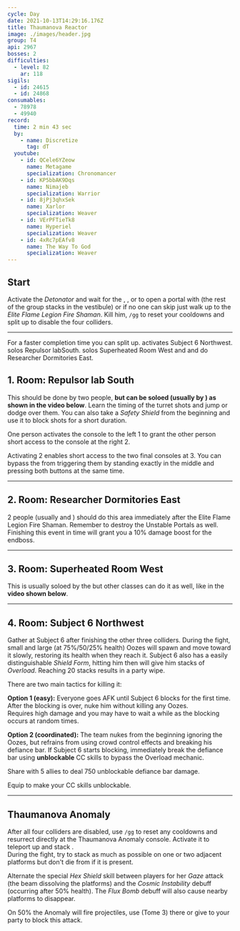 ```yaml
---
cycle: Day
date: 2021-10-13T14:29:16.176Z
title: Thaumanova Reactor
image: ./images/header.jpg
group: T4
api: 2967
bosses: 2
difficulties:
  - level: 82
    ar: 118
sigils:
  - id: 24615
  - id: 24868
consumables:
  - 78978
  - 49940
record:
  time: 2 min 43 sec
  by:
    - name: Discretize
      tag: dT
  youtube:
    - id: QCele6YZeow
      name: Metagame
      specialization: Chronomancer
    - id: KP5bbAK9Dqs
      name: Nimajeb
      specialization: Warrior
    - id: 8jPj3qhxSek
      name: Xarlor
      specialization: Weaver
    - id: VErPFTieTk8
      name: Hyperiel
      specialization: Weaver
    - id: 4xRc7pEAfv8
      name: The Way To God
      specialization: Weaver
---
```


<Grid>
<GridItem xs="12" sm="8">

## Start

Activate the _Detonator_ and wait for the <Specialization name="Renegade"/>, <Specialization name="Weaver"/>, <Specialization name="Guardian"/> or <Specialization name="Daredevil"/> to open a portal with <Item id="78978"/> (the rest of the group stacks <Boon name="Might"/> in the vestibule) or if no one can skip just walk up to the _Elite Flame Legion Fire Shaman_. Kill him, `/gg` to reset your cooldowns and split up to disable the four colliders.

<Tabs>
<Tab specialization="Renegade">

<ProfessionVideo title="First skip" profession="Revenant" src="lEdoox14vME"/>

</Tab>

<Tab specialization="Weaver">

<ProfessionVideo title="First skip" profession="Weaver" timestamp="8" src="OjUvCp2h_04"/>

</Tab>

<Tab specialization="Guardian">

<ProfessionVideo title="First skip" profession="Guardian" timestamp="480" src="MmJTsOhdQeo"/>

</Tab>

<Tab specialization="Daredevil">

<ProfessionVideo title="First skip" profession="Thief" timestamp="217" src="Alpgs_GaZV0"/>

</Tab>
</Tabs>
</GridItem>

<GridItem xs="12" sm="4">

<MDImage src="fractals/thaumanova-reactor/images/fire_shaman.jpg" caption="The Elite Flame Legion Fire Shaman"/>

</GridItem>

</Grid>

---

<Grid>
<GridItem xs="12" sm="12">

<Warning>

For a faster completion time you can split up. <Specialization name="Berserker"/> activates Subject 6 <Label>Northwest</Label>. <Specialization name="Guardian"/> solos Repulsor lab<Label>South</Label>. <Specialization name="Weaver"/> solos Superheated Room <Label>West</Label> and <Specialization name="Renegade"/> and <Specialization name="Soulbeast"/> do Researcher Dormitories <Label>East</Label>.

</Warning>
</GridItem>

<GridItem sm="6">

## 1. Room: Repulsor lab <Label>South</Label>

This should be done by two people, **but can be soloed (usually by <Specialization name="Guardian"/>) as shown in the video below**. Learn the timing of the turret shots and jump or dodge over them. You can also take a _Safety Shield_ from the beginning and use it to block shots for a short duration.

One person activates the console to the left <Label>1</Label> to grant the other person short access to the console at the right <Label>2</Label>.

Activating <Label>2</Label> enables short access to the two final consoles at <Label>3</Label>. You can bypass the <Condition name="Immobile"/> from triggering them by standing exactly in the middle and pressing both buttons at the same time.

<ProfessionVideo title="Repulsor lab solo (any class)" profession="Guardian" timestamp="545" src="MmJTsOhdQeo"/>

</GridItem>

<GridItem sm="6">

<MDImage src="fractals/thaumanova-reactor/images/turret_room.jpg" caption="Golems patrol in the turret room"/>

</GridItem>

</Grid>

---

<Grid>
<GridItem sm="8">

## 2. Room: Researcher Dormitories <Label>East</Label>

2 people (usually <Specialization name="Renegade"/> and <Specialization name="Soulbeast"/>) should do this area immediately after the Elite Flame Legion Fire Shaman. Remember to destroy the Unstable Portals as well. Finishing this event in time will grant you a 10% damage boost for the endboss.
</GridItem>

<GridItem sm="4">

<MDImage src="fractals/thaumanova-reactor/images/researcher_dormitories.jpg" caption="The Researcher Dormitories"/>

</GridItem>
</Grid>

---

<Grid>
<GridItem sm="8">

## 3. Room: Superheated Room <Label>West</Label>

This is usually soloed by the <Specialization name="Weaver"/> but other classes can do it as well, like in the **video shown below**.

<Tabs>
<Tab specialization="renegade">
<ProfessionVideo title="Heatroom solo" profession="Renegade" timestamp="0" src="jfat_6yDqV4"/>
</Tab>

<Tab specialization="Weaver">
<ProfessionVideo title="Heatroom solo" profession="Weaver" timestamp="28" src="OjUvCp2h_04"/>
</Tab>

<Tab specialization="Guardian">
<ProfessionVideo title="Heatroom solo" profession="Guardian" timestamp="519" src="MmJTsOhdQeo"/>
</Tab>

<Tab specialization="Soulbeast">
<ProfessionVideo title="Heatroom solo" profession="Soulbeast" timestamp="152" src="3Zc_ZJqPD0s"/>
</Tab>

<Tab specialization="Berserker">
<ProfessionVideo title="Heatroom solo" profession="Berserker" timestamp="160" src="REnmbN7sZFQ"/>
</Tab>

<Tab specialization="Daredevil">
<ProfessionVideo title="Heatroom solo" profession="Daredevil" timestamp="241" src="Alpgs_GaZV0"/>
</Tab>
</Tabs>
</GridItem>
<GridItem sm="4">

<MDImage src="fractals/thaumanova-reactor/images/superheated_room.jpg" caption="The Superheated Room"/>

</GridItem>

</Grid>

---

<Grid>
<GridItem>

## 4. Room: Subject 6 <Label>Northwest</Label>

Gather at Subject 6 after finishing the other three colliders. During the fight, small and large (at 75%/50/25% health) Oozes will spawn and move toward it slowly, restoring its health when they reach it. Subject 6 also has a easily distinguishable _Shield Form_, hitting him then will give him stacks of _Overload_. Reaching 20 stacks results in a party wipe.

There are two main tactics for killing it:

**Option 1 (easy):** Everyone goes AFK until Subject 6 blocks for the first time. After the blocking is over, nuke him without killing any Oozes.  
Requires high damage and you may have to wait a while as the blocking occurs at random times.

**Option 2 (coordinated):** The team nukes from the beginning ignoring the Oozes, but refrains from using crowd control effects and breaking his defiance bar. If Subject 6 starts blocking, immediately break the defiance bar using **unblockable** CC skills to bypass the Overload mechanic.

<Tabs>
<Tab specialization="Daredevil">

Share <Skill id="13132"/> with 5 allies to deal 750 unblockable defiance bar damage.
</Tab>

<Tab specialization="Berserker">

Equip <Skill id="14404"/> to make your CC skills unblockable.
</Tab>
</Tabs>

</GridItem>

<GridItem>

<MDImage src="fractals/thaumanova-reactor/images/subject_6_block.jpg" caption="Subject 6 in block mode"/>

</GridItem>
</Grid>

---

<Grid>
<GridItem sm="8">

## Thaumanova Anomaly

After all four colliders are disabled, use `/gg` to reset any cooldowns and resurrect directly at the Thaumanova Anomaly console. Activate it to teleport up and stack <Boon name="Might"/>.  
During the fight, try to stack as much as possible on one or two adjacent platforms but don't die from <Instability name="Social Awkwardness"/> if it is present.

Alternate the special _Hex Shield_ skill between players for her _Gaze_ attack (the beam dissolving the platforms) and the _Cosmic Instability_ debuff (occurring after 50% health). The _Flux Bomb_ debuff will also cause nearby platforms to disappear.
</GridItem>

<GridItem sm="4">
<Tabs>

<Tab specialization="guardian">

On 50% the Anomaly will fire projectiles, use <TomeSkill name="Chapter 3: Valiant Bulwark"/> (Tome 3) there or give <Boon name="aegis"/> to your party to block this attack.
</Tab>
</Tabs>
</GridItem>
</Grid>

<MDImage src="fractals/thaumanova-reactor/images/thaumanova_anomaly.jpg" caption="The Thaumanova Anomaly"/>
